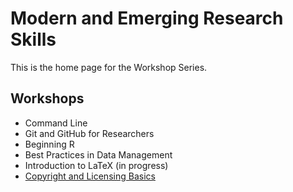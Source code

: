 # Modern and Emerging Research Skills

This is the home page for the Workshop Series. 


## Workshops

* Command Line
* Git and GitHub for Researchers
* Beginning R
* Best Practices in Data Management
* Introduction to LaTeX (in progress)
* [Copyright and Licensing Basics](https://sites.google.com/ncsu.edu/ncsucopyrightworkshop/home)

